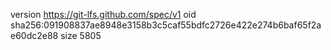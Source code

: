 version https://git-lfs.github.com/spec/v1
oid sha256:091908837ae8948e3158b3c5caf55bdfc2726e422e274b6baf65f2ae60dc2e88
size 5805
